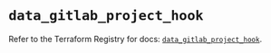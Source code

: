 # `data_gitlab_project_hook`

Refer to the Terraform Registry for docs: [`data_gitlab_project_hook`](https://registry.terraform.io/providers/gitlabhq/gitlab/16.9.1/docs/data-sources/project_hook).
